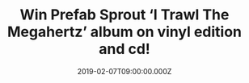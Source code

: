 ---
campaign-uuid: "c-a4003029-8377-4cac-a403-319307d59120"
type: "Competition"
category: "Music"
date: "2019-02-07T09:00:00.000Z"
end-date: "2019-02-14T23:59:00.000Z"
disable-form: false
is_promoted: false
has_entry_page: true
title: "Win Prefab Sprout ‘I Trawl The Megahertz’ album on vinyl edition and cd!"
competition-description: "<p>Calling all Prefab Sprout fans, we have great news for\
  \ you. Originally released as a Paddy McAloon solo album in 2003, the totally original,\
  \ spellbinding ‘I Trawl The Megahertz’ is now remastered and released February 1st\
  \ on Sony Music and we have two copies of his greatest album on vinyl edition and\
  \ cd to two NME AAA members to win.</p>\r\n<p>Want it? Click below for a chance\
  \ to win.</p>"
hero-header: "Win Prefab Sprout ‘I Trawl The Megahertz’ album on vinyl edition and\
  \ cd!"
terms-confirmation: "N/A"
banner-img: "https://assets.expresslyapp.com/asset-296ec031-1d82-4ac4-9a6c-4616061cc759.jpg"
logo-left-href: "MBCPR"
logo-left-image: "https://assets.expresslyapp.com/asset-c93fdfde-fc24-4a44-b2c8-a532e5f0ba27.jpg"
logo-left-title: "NME AAA"
bg-image-hero: "https://assets.expresslyapp.com/asset-bfaff7b0-231f-411f-9da4-ed76d4878d82.jpg"
bg-image-first: "https://assets.expresslyapp.com/asset-bcf8e973-343e-414e-a186-3080f28ce2bd.jpg"
bg-image-second: "https://assets.expresslyapp.com/asset-a2f0fa88-8c63-493e-b990-5b0428737688.jpg"
section1-content: "<p>‘I Trawl The Megahertz’ was conceived and recorded after Paddy\
  \ was diagnosed with a medical condition that seriously affected his vision. Not\
  \ surprisingly the album is a testament to the healing power of music.</p>\r\n<p>The\
  \ album is comprised of nine compositions; the lengthy 22 minute title track, a\
  \ series of shorter instrumental pieces and a couple of songs originally intended\
  \ to accompany a short film.</p>\r\n<p>The track ‘I’m 49’ is one of Paddy’s favourites\
  \ featuring sampled voices. “Musically I like to think of it as Van McCoy on a downer,”\
  \ Paddy says.</p>\r\n<p><i>(Credit:Tom Sheehan)</i></p>"
section2-content: "<p>Though the record originally appeared as a solo album, it seems\
  \ fitting to now classify it as a Prefab Sprout project. “I thought we could do\
  \ anything”, Paddy says of those heady Prefab days. “And Megahertz is true to that\
  \ spirit. The music here is of a piece with everything I’ve ever written. It’s from\
  \ the heart.”</p>\r\n<p>Esprit De Corps, Fall From Grace, Orchid 7… are some of\
  \ the songs you could find at his amazing album. Enter the form below for a chance\
  \ to win and get ready to enjoy Prefab Sprout ‘I Trawl The Megahertz’ album now.</p>\r\
  \n<p><i>(Credit:Tom Sheehan)</i></p>"
entry-title: "Win Prefab Sprout ‘I Trawl The Megahertz’ album on vinyl edition and\
  \ cd!"
entry-content: "Enter the draw to win Prefab Sprout ‘I Trawl The Megahertz’ album\
  \ on vinyl edition and cd by completing the form below before 23:59 on 14th of February\
  \ 2019."
has-winner: false
prize-description: "Prefab Sprout ‘I Trawl The Megahertz’ album on vinyl edition and\
  \ cd."
special-conditions: "Multiple entries are allowed up to one every day."
country-restrictions:
- "GB"
---